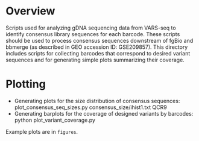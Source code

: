 # Overview
Scripts used for analyzing gDNA sequencing data from VARS-seq to identify consensus library sequences for each barcode. These scripts should be used to process consensus sequences downstream of fgBio and bbmerge (as described in GEO accession ID: GSE209857). This directory includes scripts for collecting barcodes that correspond to desired variant sequences and for generating simple plots summarizing their coverage.

# Plotting
* Generating plots for the size distribution of consensus sequences: plot_consensus_seq_sizes.py consensus_size/ihist1.txt QCR9
* Generating barplots for the coverage of designed variants by barcodes: python plot_variant_coverage.py

Example plots are in `figures`.
